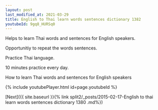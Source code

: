 ```yaml
---
layout: post
last_modified_at: 2021-03-29
title: English to Thai learn words sentences dictionary 1382 
youtubeId: 9gq8_HURSq0
---
```

 
 
Helps to learn Thai words and sentences for English speakers.

Opportunitiy to repeat the words sentences. 

Practice Thai language. 
 
10 minutes practice every day. 
 
How to learn Thai words and sentences for English speakers 
 
{% include youtubePlayer.html id=page.youtubeId %}
 
 
[Next]({{ site.baseurl }}{% link  split2/_posts/2015-02-17-English to thai learn words sentences dictionary 1380 .md%})
 
